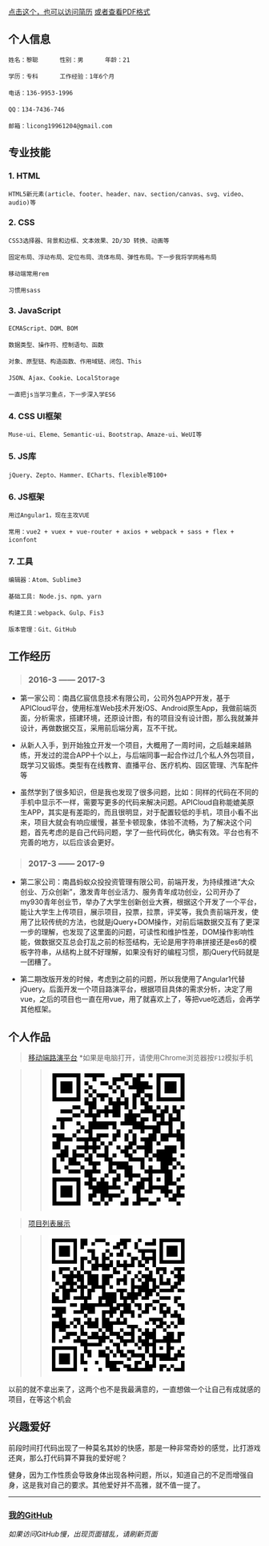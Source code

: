 [点击这个，也可以访问简历](https://licong96.github.io/) [或者查看PDF格式](https://github.com/licong96/licong96.github.io/blob/master/pdf.pdf)

## 个人信息  

```
姓名：黎聪      性别：男      年龄：21

学历：专科      工作经验：1年6个月

电话：136-9953-1996     

QQ：134-7436-746     

邮箱：licong19961204@gmail.com
```


## 专业技能
### 1. HTML 
    HTML5新元素(article、footer、header、nav、section/canvas、svg、video、audio)等
    
### 2. CSS
    CSS3选择器、背景和边框、文本效果、2D/3D 转换、动画等
    
    固定布局、浮动布局、定位布局、流体布局、弹性布局。下一步我将学网格布局
    
    移动端常用rem
    
    习惯用sass

### 3. JavaScript
    ECMAScript、DOM、BOM

    数据类型、操作符、控制语句、函数 

    对象、原型链、构造函数、作用域链、闭包、This

    JSON、Ajax、Cookie、LocalStorage

    一直把js当学习重点，下一步深入学ES6

### 4. CSS UI框架
    Muse-ui、Eleme、Semantic-ui、Bootstrap、Amaze-ui、WeUI等

### 5. JS库
    jQuery、Zepto、Hammer、ECharts、flexible等100+
    
### 6. JS框架
    用过Angular1，现在主攻VUE
    
    常用：vue2 + vuex + vue-router + axios + webpack + sass + flex + iconfont

### 7. 工具
    编辑器：Atom、Sublime3

    基础工具: Node.js、npm、yarn

    构建工具：webpack、Gulp、Fis3

    版本管理：Git、GitHub

## 工作经历

> ### 2016-3 —— 2017-3

* 第一家公司：南昌亿宸信息技术有限公司，公司外包APP开发，基于APICloud平台，使用标准Web技术开发iOS、Android原生App，我做前端页面，分析需求，搭建环境，还原设计图，有的项目没有设计图，那么我就兼并设计，再做数据交互，采用前后端分离，互不干扰。

* 从新人入手，到开始独立开发一个项目，大概用了一周时间，之后越来越熟练，开发过的混合APP十个以上，与后端同事一起合作过几个私人外包项目，既学习又锻炼。类型有在线教育、直播平台、医疗机构、园区管理、汽车配件等

* 虽然学到了很多知识，但是我也发现了很多问题，比如：同样的代码在不同的手机中显示不一样，需要写更多的代码来解决问题。APICloud自称能媲美原生APP，其实是有差距的，而且很明显，对于配置较低的手机，项目小看不出来，项目大就会有响应缓慢，甚至卡顿现象，体验不流畅，为了解决这个问题，首先考虑的是自己代码问题，学了一些代码优化，确实有效。平台也有不完善的地方，以后应该会更好。

> ### 2017-3 —— 2017-9

* 第二家公司：南昌蚂蚁众投投资管理有限公司，前端开发，为持续推进“大众创业、万众创新”，激发青年创业活力、服务青年成功创业，公司开办了my930青年创业节，举办了大学生创新创业大赛，根据这个开发了一个平台，能让大学生上传项目，展示项目，投票，拉票，评奖等，我负责前端开发，使用了比较传统的方法，也就是jQuery+DOM操作，对前后端数据交互有了更深一步的理解，也发现了这里面的问题，可读性和维护性差，DOM操作影响性能，做数据交互总会打乱之前的标签结构，无论是用字符串拼接还是es6的模板字符串，从结构上就不好理解，如果没有好的编程习惯，那jQuery代码就是一团糟了。

* 第二期改版开发的时候，考虑到之前的问题，所以我使用了Angular1代替jQuery。后面开发一个项目路演平台，根据项目具体的需求分析，决定了用vue，之后的项目也一直在用vue，用了就喜欢上了，等把vue吃透后，会再学其他框架。

## 个人作品
> [移动端路演平台](http://new.my930.com/m/#/home) *如果是电脑打开，请使用Chrome浏览器按`F12`模拟手机

>> ![二维码，网络不畅可能会丢失](https://raw.githubusercontent.com/licong96/licong96.github.io/master/mobile.png)


> [项目列表展示](http://www.my930.com/my930/itemlist.html)

>> ![二维码，网络不畅可能会丢失](https://raw.githubusercontent.com/licong96/licong96.github.io/master/item.png)

以前的就不拿出来了，这两个也不是我最满意的，一直想做一个让自己有成就感的项目，在等这个机会

## 兴趣爱好
前段时间打代码出现了一种莫名其妙的快感，那是一种非常奇妙的感觉，比打游戏还爽，那么打代码算不算我的爱好呢？

健身，因为工作性质会导致身体出现各种问题，所以，知道自己的不足而增强自身，这是我对自己的要求。其他爱好并不高雅，就不值一提了。

- - - -
### [我的GitHub](https://github.com/licong96) 

*如果访问GitHub慢，出现页面错乱，请刷新页面*
